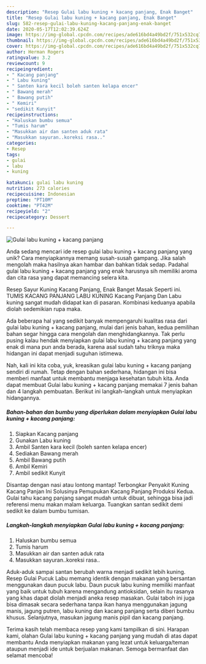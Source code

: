 ```yaml
---
description: "Resep Gulai labu kuning + kacang panjang, Enak Banget"
title: "Resep Gulai labu kuning + kacang panjang, Enak Banget"
slug: 582-resep-gulai-labu-kuning-kacang-panjang-enak-banget
date: 2020-05-17T12:02:39.624Z
image: https://img-global.cpcdn.com/recipes/ade616bd4a49bd2f/751x532cq70/gulai-labu-kuning-kacang-panjang-foto-resep-utama.jpg
thumbnail: https://img-global.cpcdn.com/recipes/ade616bd4a49bd2f/751x532cq70/gulai-labu-kuning-kacang-panjang-foto-resep-utama.jpg
cover: https://img-global.cpcdn.com/recipes/ade616bd4a49bd2f/751x532cq70/gulai-labu-kuning-kacang-panjang-foto-resep-utama.jpg
author: Herman Rogers
ratingvalue: 3.2
reviewcount: 9
recipeingredient:
- " Kacang panjang"
- " Labu kuning"
- " Santen kara kecil boleh santen kelapa encer"
- " Bawang merah"
- " Bawang putih"
- " Kemiri"
- "sedikit Kunyit"
recipeinstructions:
- "Haluskan bumbu semua"
- "Tumis harum"
- "Masukkan air dan santen aduk rata"
- "Masukkan sayuran..koreksi rasa.."
categories:
- Resep
tags:
- gulai
- labu
- kuning

katakunci: gulai labu kuning 
nutrition: 273 calories
recipecuisine: Indonesian
preptime: "PT10M"
cooktime: "PT42M"
recipeyield: "2"
recipecategory: Dessert

---
```



![Gulai labu kuning + kacang panjang](https://img-global.cpcdn.com/recipes/ade616bd4a49bd2f/751x532cq70/gulai-labu-kuning-kacang-panjang-foto-resep-utama.jpg)

Anda sedang mencari ide resep gulai labu kuning + kacang panjang yang unik? Cara menyiapkannya memang susah-susah gampang. Jika salah mengolah maka hasilnya akan hambar dan bahkan tidak sedap. Padahal gulai labu kuning + kacang panjang yang enak harusnya sih memiliki aroma dan cita rasa yang dapat memancing selera kita.

Resep Sayur Kuning Kacang Panjang, Enak Banget Masak Seperti ini. TUMIS KACANG PANJANG LABU KUNING Kacang Panjang Dan Labu kuning sangat mudah didapat kan di pasaran. Kombinasi keduanya apabila diolah sedemikian rupa maka.

Ada beberapa hal yang sedikit banyak mempengaruhi kualitas rasa dari gulai labu kuning + kacang panjang, mulai dari jenis bahan, kedua pemilihan bahan segar hingga cara mengolah dan menghidangkannya. Tak perlu pusing kalau hendak menyiapkan gulai labu kuning + kacang panjang yang enak di mana pun anda berada, karena asal sudah tahu triknya maka hidangan ini dapat menjadi suguhan istimewa.


Nah, kali ini kita coba, yuk, kreasikan gulai labu kuning + kacang panjang sendiri di rumah. Tetap dengan bahan sederhana, hidangan ini bisa memberi manfaat untuk membantu menjaga kesehatan tubuh kita. Anda dapat membuat Gulai labu kuning + kacang panjang memakai 7 jenis bahan dan 4 langkah pembuatan. Berikut ini langkah-langkah untuk menyiapkan hidangannya.

<!--inarticleads1-->

##### Bahan-bahan dan bumbu yang diperlukan dalam menyiapkan Gulai labu kuning + kacang panjang:

1. Siapkan  Kacang panjang
1. Gunakan  Labu kuning
1. Ambil  Santen kara kecil (boleh santen kelapa encer)
1. Sediakan  Bawang merah
1. Ambil  Bawang putih
1. Ambil  Kemiri
1. Ambil sedikit Kunyit


Disantap dengan nasi atau lontong mantap! Terbongkar Penyakit Kuning Kacang Panjan Ini Solusinya Pemupukan Kacang Panjang Produksi Kedua. Gulai tahu kacang panjang sangat mudah untuk dibuat, sehingga bisa jadi referensi menu makan malam keluarga. Tuangkan santan sedikit demi sedikit ke dalam bumbu tumisan. 

<!--inarticleads2-->

##### Langkah-langkah menyiapkan Gulai labu kuning + kacang panjang:

1. Haluskan bumbu semua
1. Tumis harum
1. Masukkan air dan santen aduk rata
1. Masukkan sayuran..koreksi rasa..


Aduk-aduk sampai santan berubah warna menjadi sedikit lebih kuning. Resep Gulai Pucuk Labu memang identik dengan makanan yang bersantan menggunakan daun pucuk labu. Daun pucuk labu kuning memiliki manfaat yang baik untuk tubuh karena mengandung antioksidan, selain itu rasanya yang khas dapat diolah menjadi aneka resep masakan. Gulai taboh ini juga bisa dimasak secara sederhana tanpa ikan hanya menggunakan jagung manis, jagung putren, labu kuning dan kacang panjang serta diberi bumbu khusus. Selanjutnya, masukan jagung manis pipil dan kacang panjang. 

Terima kasih telah membaca resep yang kami tampilkan di sini. Harapan kami, olahan Gulai labu kuning + kacang panjang yang mudah di atas dapat membantu Anda menyiapkan makanan yang lezat untuk keluarga/teman ataupun menjadi ide untuk berjualan makanan. Semoga bermanfaat dan selamat mencoba!
